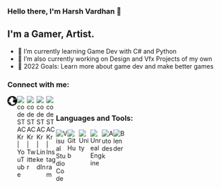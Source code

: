 ### Hello there, I'm Harsh Vardhan 👋 

## I'm a Gamer, Artist.

- 🌱 I’m currently learning Game Dev with C# and Python 
- 👯 I’m also currently working on Design and Vfx Projects of my own
- 🥅 2022 Goals: Learn more about game dev and make better games

### Connect with me:

[<img align="left" alt="codeSTACKr.com" width="22px" src="https://raw.githubusercontent.com/iconic/open-iconic/master/svg/globe.svg" />][website]
[<img align="left" alt="codeSTACKr | YouTube" width="22px" src="https://cdn.jsdelivr.net/npm/simple-icons@v3/icons/youtube.svg" />][youtube]
[<img align="left" alt="codeSTACKr | Twitter" width="22px" src="https://cdn.jsdelivr.net/npm/simple-icons@v3/icons/twitter.svg" />][twitter]
[<img align="left" alt="codeSTACKr | LinkedIn" width="22px" src="https://cdn.jsdelivr.net/npm/simple-icons@v3/icons/linkedin.svg" />][linkedin]
[<img align="left" alt="codeSTACKr | Instagram" width="22px" src="https://cdn.jsdelivr.net/npm/simple-icons@v3/icons/instagram.svg" />][instagram]

<br />

### Languages and Tools:

<img align="left" alt="Visual Studio Code" width="26px" src="https://cdn.jsdelivr.net/npm/simple-icons@6.5.0/icons/visualstudiocode.svg" />
<img align="left" alt="GitHub" width="26px" src="https://cdn.jsdelivr.net/npm/simple-icons@6.5.0/icons/github.svg" />
<img align="left" alt="Unity" width="26px" src="https://cdn.jsdelivr.net/npm/simple-icons@6.5.0/icons/unity.svg" />
<img align="left" alt="Unreal Engine" width="26px" src="https://cdn.jsdelivr.net/npm/simple-icons@6.5.0/icons/unrealengine.svg" />
<img align="left" alt="Autodesk" width="26px" src="https://cdn.jsdelivr.net/npm/simple-icons@6.5.0/icons/autodesk.svg" />
<img align="left" alt="Blender" width="26px" src="https://cdn.jsdelivr.net/npm/simple-icons@6.5.0/icons/blender.svg" />
<br />
<br />

[website]: https://www.artstation.com/harshvrdn
[twitter]: https://twitter.com/Exhelius_Craves
[youtube]: https://www.youtube.com/channel/UCYqHDuUxf8YP4tzhOfqqTkQ
[instagram]: https://www.instagram.com/the._original.one/
[linkedin]: https://www.linkedin.com/in/harsh-vardhan-242a201a9/
